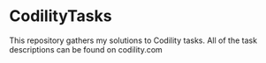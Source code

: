 # CodilityTasks
This repository gathers my solutions to Codility tasks.
All of the task descriptions can be found on codility.com
